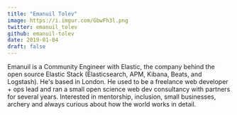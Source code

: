```yaml
---
title: "Emanuil Tolev"
image: https://i.imgur.com/GbwFh3l.png
twitter: emanuil_tolev
github: emanuil-tolev
date: 2019-01-04
draft: false
---
```



Emanuil is a Community Engineer with Elastic, the company behind the open source Elastic Stack
(Elasticsearch, APM, Kibana, Beats, and Logstash). He's based in London.
He used to be a freelance web developer + ops lead and ran a small open science web dev
consultancy with partners for several years.
Interested in mentorship, inclusion, small businesses, archery
and always curious about how the world works in detail.

